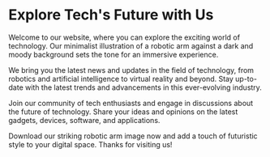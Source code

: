 <!--font:Poppins-->

# Explore Tech's Future with Us

Welcome to our website, where you can explore the exciting world of technology. Our minimalist illustration of a robotic arm against a dark and moody background sets the tone for an immersive experience.

We bring you the latest news and updates in the field of technology, from robotics and artificial intelligence to virtual reality and beyond. Stay up-to-date with the latest trends and advancements in this ever-evolving industry.

Join our community of tech enthusiasts and engage in discussions about the future of technology. Share your ideas and opinions on the latest gadgets, devices, software, and applications.

Download our striking robotic arm image now and add a touch of futuristic style to your digital space. Thanks for visiting us!

<!--

Write me markdown content of website with wallpaper:

"A wallpaper with a minimalist illustration of a robotic arm, against a background of dark and moody colors."

The header of the page should not be copy of the text but rather a real content of the website which is using this wallpaper.


---


# Robotic Arm Wallpaper

Welcome to our website featuring a stunning wallpaper of a minimalist illustration of a robotic arm. This wallpaper is perfect for those who appreciate the beauty of technology and robotics.

The dark and moody colors in the background create a dramatic effect, making the robotic arm stand out even more. Whether you're using this wallpaper for your desktop or mobile device, it's sure to impress.

Download this wallpaper now and add a touch of futuristic style to your digital space.


---


Heading should not include word "wallpaper". The website should not be about the wallpaper itself, wallpaper is just a related background, rewrite whole content.


---


# Welcome to our Futuristic Technology Website

Explore the cutting-edge world of technology with our website featuring a minimalist illustration of a robotic arm set against a dark and moody background. This striking image is the perfect backdrop for your digital space, whether you're using it as a desktop wallpaper or on your mobile device.

Our website is dedicated to bringing you the latest news and updates in the field of technology, from robotics and artificial intelligence to virtual reality and beyond. Stay up-to-date with the latest trends and advancements in this exciting industry.

Join our community of tech enthusiasts and engage in discussions about the future of technology. From the latest gadgets and devices to the most innovative software and applications, we've got you covered.

Download our robotic arm image now and add a touch of futuristic style to your digital space. Thanks for visiting our website!


---


Heading is too long, rewrite whole content.


---


# Discover the Future of Technology with Our Website

Welcome to our website, where you can explore the cutting-edge world of technology. Our minimalist illustration of a robotic arm against a dark and moody background sets the tone for an exciting journey into the future.

Our website is dedicated to bringing you the latest news and updates in the field of technology. From robotics and artificial intelligence to virtual reality and beyond, we cover it all. Stay up-to-date with the latest trends and advancements in this ever-evolving industry.

Join our community of tech enthusiasts and engage in discussions about the future of technology. Share your ideas and opinions on the latest gadgets, devices, software, and applications.

Download our striking robotic arm image now and add a touch of futuristic style to your digital space. Thanks for visiting our website!


---


Heading is too long, rewrite whole content.


---


# Discover the Future of Tech with Us

Welcome to our website, where you can explore the exciting world of technology. Our minimalist illustration of a robotic arm against a dark and moody background sets the tone for an immersive experience.

We bring you the latest news and updates in the field of technology, from robotics and artificial intelligence to virtual reality and beyond. Stay up-to-date with the latest trends and advancements in this ever-evolving industry.

Join our community of tech enthusiasts and engage in discussions about the future of technology. Share your ideas and opinions on the latest gadgets, devices, software, and applications.

Download our striking robotic arm image now and add a touch of futuristic style to your digital space. Thanks for visiting us!


---


Write me a Google font which is best fitting for the website.

Pick from the list:
- Montserrat
- Great Vibes
- Exo 2
- Inter
- Lato
- Raleway
- Poppins
- Dancing Script
- Futura
- Open Sans
- Lobster
- Roboto
- Playfair Display
- Barlow Condensed
- IBM Plex Sans
- Orbitron
- Alegreya


Write just the font name nothing else.


---


Poppins

-->
